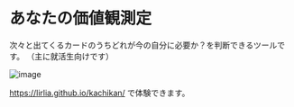 # あなたの価値観測定

次々と出てくるカードのうちどれが今の自分に必要か？を判断できるツールです。
（主に就活生向けです）

![image](https://user-images.githubusercontent.com/10017674/150639146-74fb7b70-3e0c-4193-8dd1-214b441f8ee8.png)

https://lirlia.github.io/kachikan/ で体験できます。
